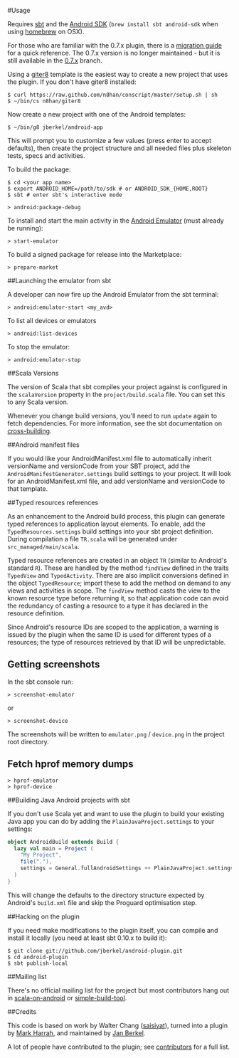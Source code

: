 #Usage

Requires [sbt][] and the [Android SDK][]
(`brew install sbt android-sdk` when using [homebrew][] on OSX).

For those who are familiar with the 0.7.x plugin, there is a [migration guide][]
for a quick reference. The 0.7.x version is no longer maintained - but it is
still available in the [0.7.x][] branch.

Using a [giter8][] template is the easiest way to create a new
project that uses the plugin. If you don't have giter8 installed:


    $ curl https://raw.github.com/n8han/conscript/master/setup.sh | sh
    $ ~/bin/cs n8han/giter8

Now create a new project with one of the Android templates:

    $ ~/bin/g8 jberkel/android-app

This will prompt you to customize a few values (press enter to accept
defaults), then create the project structure and all needed files plus
skeleton tests, specs and activities.

To build the package:

    $ cd <your app name>
    $ export ANDROID_HOME=/path/to/sdk # or ANDROID_SDK_{HOME,ROOT}
    $ sbt # enter sbt's interactive mode

    > android:package-debug

To install and start the main activity in the [Android Emulator][]
(must already be running):

    > start-emulator

To build a signed package for release into the Marketplace:

    > prepare-market

##Launching the emulator from sbt

A developer can now fire up the Android Emulator from the sbt terminal:

    > android:emulator-start <my_avd>

To list all devices or emulators

    > android:list-devices

To stop the emulator:

    > android:emulator-stop

##Scala Versions

The version of Scala that sbt compiles your project against is
configured in the `scalaVersion` property in the
`project/build.scala` file. You can set this to any Scala
version.

Whenever you change build versions, you'll need to run `update` again
to fetch dependencies. For more information, see the sbt documentation
on [cross-building][].


##Android manifest files

If you would like your AndroidManifest.xml file to automatically inherit
versionName and versionCode from your SBT project, add the
`AndroidManifestGenerator.settings` build settings to your project.
It will look for an AndroidManifest.xml file, and add versionName
and versionCode to that template.

##Typed resources references

As an enhancement to the Android build process, this plugin can
generate typed references to application layout elements. To enable,
add the `TypedResources.settings` build settings into your sbt project
definition. During compilation a file `TR.scala` will be generated
under `src_managed/main/scala`.

Typed resource references are created in an object `TR` (similar to
Android's standard `R`). These are handled by the method `findView`
defined in the traits `TypedView` and `TypedActivity`. There are also
implicit conversions defined in the object `TypedResource`; import
these to add the method on demand to any views and activities in
scope. The `findView` method casts the view to the known resource type
before returning it, so that application code can avoid the redundancy
of casting a resource to a type it has declared in the resource
definition.

Since Android's resource IDs are scoped to the application, a warning
is issued by the plugin when the same ID is used for different types
of a resources; the type of resources retrieved by that ID will be
unpredictable.

## Getting screenshots

In the sbt console run:

    > screenshot-emulator

or

    > screenshot-device

The screenshots will be written to `emulator.png` / `device.png` in the project
root directory.

## Fetch hprof memory dumps

    > hprof-emulator
    > hprof-device

##Building Java Android projects with sbt

If you don't use Scala yet and want to use the plugin to build your existing
Java app you can do by adding the `PlainJavaProject.settings` to your settings:

```scala
object AndroidBuild extends Build {
  lazy val main = Project (
    "My Project",
    file("."),
    settings = General.fullAndroidSettings ++ PlainJavaProject.settings
  )
}
```

This will change the defaults to the directory structure expected by Android's
`build.xml` file and skip the Proguard optimisation step.

##Hacking on the plugin

If you need make modifications to the plugin itself, you can compile
and install it locally (you need at least sbt 0.10.x to build it):

    $ git clone git://github.com/jberkel/android-plugin.git
    $ cd android-plugin
    $ sbt publish-local

##Mailing list

There's no official mailing list for the project but most contributors hang
out in [scala-on-android][] or [simple-build-tool][].

##Credits

This code is based on work by Walter Chang
([saisiyat](http://github.com/weihsiu/saisiyat/)), turned into a plugin by
[Mark Harrah](http://github.com/harrah), and maintained by
[Jan Berkel](https://github.com/jberkel).

A lot of people have contributed to the plugin; see [contributors][] for a full
list.

[sbt]: https://github.com/harrah/xsbt/wiki
[scala-on-android]: http://groups.google.com/group/scala-on-android
[simple-build-tool]: http://groups.google.com/group/simple-build-tool
[0.7.x]: https://github.com/jberkel/android-plugin/tree/0.7.x
[migration guide]: https://github.com/jberkel/android-plugin/wiki/migration_guide
[contributors]: https://github.com/jberkel/android-plugin/wiki/Contributors
[homebrew]: https://github.com/mxcl/homebrew
[giter8]: https://github.com/n8han/giter8#readme
[Android SDK]: http://developer.android.com/sdk/index.html
[Android emulator]: http://developer.android.com/guide/developing/tools/emulator.html
[cross-building]: https://github.com/harrah/xsbt/wiki/Cross-Build
